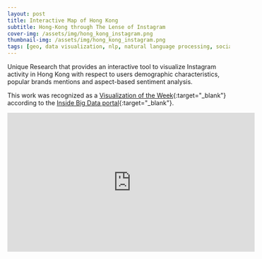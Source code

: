 ```yaml
---
layout: post
title: Interactive Map of Hong Kong
subtitle: Hong-Kong through The Lense of Instagram
cover-img: /assets/img/hong_kong_instagram.png
thumbnail-img: /assets/img/hong_kong_instagram.png
tags: [geo, data visualization, nlp, natural language processing, social networks analytics, leaflet.js, leaflet]
---
```


Unique Research that provides an interactive tool to visualize Instagram activity
in Hong Kong with respect to users demographic characteristics, popular brands mentions 
and aspect-based sentiment analysis.


This work was recognized as a [Visualization of the Week](https://insidebigdata.com/2016/02/03/visualization-of-the-week-hong-kong-social-media-data-map/){:target="_blank"}
according to the [Inside Big Data portal](https://insidebigdata.com/){:target="_blank"}.


<div id="html2">
    <iframe width="560" height="315" src="https://www.youtube.com/embed/7T421QejHUM"
    frameborder="0"
    allow="accelerometer; autoplay; encrypted-media; gyroscope; picture-in-picture"
    allowfullscreen>
    </iframe>
</div>


[comment]: <> (<div class="map-container">)

[comment]: <> (    <iframe src="https://indatalabs.com/discover-hong-kong-through-the-lense-of-instagram" height="315" width="560" allowfullscreen="" frameborder="0">)

[comment]: <> (    </iframe>)

[comment]: <> (</div>)